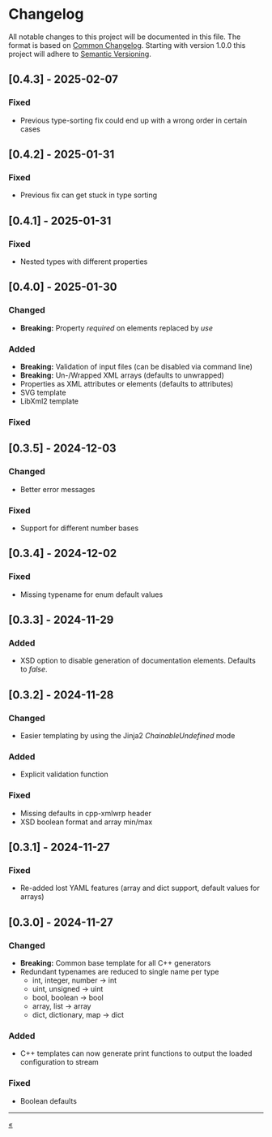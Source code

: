 # Changelog

All notable changes to this project will be documented in this file.
The format is based on [Common Changelog][CC].
Starting with version 1.0.0 this project will adhere to [Semantic Versioning][SV].

## [0.4.3] - 2025-02-07

### Fixed

- Previous type-sorting fix could end up with a wrong order in certain cases


## [0.4.2] - 2025-01-31

### Fixed

- Previous fix can get stuck in type sorting


## [0.4.1] - 2025-01-31

### Fixed

- Nested types with different properties


## [0.4.0] - 2025-01-30

### Changed

- **Breaking:** Property _required_ on elements replaced by _use_

### Added

- **Breaking:** Validation of input files (can be disabled via command line)
- **Breaking:** Un-/Wrapped XML arrays (defaults to unwrapped)
- Properties as XML attributes or elements (defaults to attributes)
- SVG template
- LibXml2 template

### Fixed


## [0.3.5] - 2024-12-03

### Changed

- Better error messages

### Fixed

- Support for different number bases


## [0.3.4] - 2024-12-02

### Fixed

- Missing typename for enum default values


## [0.3.3] - 2024-11-29

### Added

- XSD option to disable generation of documentation elements.
  Defaults to _false_.


## [0.3.2] - 2024-11-28

### Changed

- Easier templating by using the Jinja2 _ChainableUndefined_ mode

### Added

- Explicit validation function

### Fixed

- Missing defaults in cpp-xmlwrp header
- XSD boolean format and array min/max


## [0.3.1] - 2024-11-27

### Fixed

- Re-added lost YAML features (array and dict support, default values for arrays)


## [0.3.0] - 2024-11-27

### Changed

- **Breaking:** Common base template for all C++ generators
- Redundant typenames are reduced to single name per type
  - int, integer, number -> int
  - uint, unsigned -> uint
  - bool, boolean -> bool
  - array, list -> array
  - dict, dictionary, map -> dict

### Added

- C++ templates can now generate print functions to output the
  loaded configuration to stream

### Fixed

- Boolean defaults


---
[«](README.md)


[CC]: https://common-changelog.org
[SV]: https://semver.org/spec/v2.0.0.html
